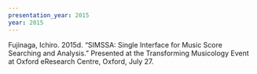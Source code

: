 ```yaml
---
presentation_year: 2015
year: 2015
---
```


Fujinaga, Ichiro. 2015d. “SIMSSA: Single Interface for Music Score Searching and Analysis.” Presented at the Transforming Musicology Event at Oxford eResearch Centre, Oxford, July 27.